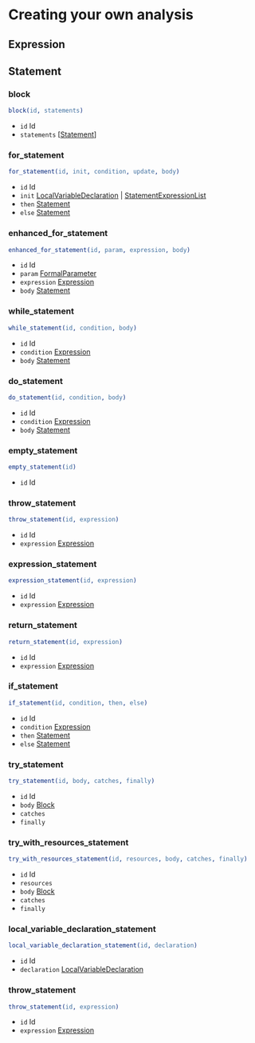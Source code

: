 # Creating your own analysis

## Expression

## Statement

### block

```erlang
block(id, statements)
```

* `id` Id
* `statements` [[Statement](#statement)]

### for_statement

```erlang
for_statement(id, init, condition, update, body)
```

* `id` Id
* `init` [LocalVariableDeclaration](#local_variable_declaration) | [StatementExpressionList](#statement_expression_list)
* `then` [Statement](#statement)
* `else` [Statement](#statement)

### enhanced_for_statement

```erlang
enhanced_for_statement(id, param, expression, body)
```

* `id` Id
* `param` [FormalParameter](#formal_parameter)
* `expression` [Expression](#expression)
* `body` [Statement](#statement)

### while_statement

```erlang
while_statement(id, condition, body)
```

* `id` Id
* `condition` [Expression](#expression)
* `body` [Statement](#statement)

### do_statement

```erlang
do_statement(id, condition, body)
```

* `id` Id
* `condition` [Expression](#expression)
* `body` [Statement](#statement)

### empty_statement

```erlang
empty_statement(id)
```

* `id` Id

### throw_statement

```erlang
throw_statement(id, expression)
```

* `id` Id
* `expression` [Expression](#expression)

### expression_statement

```erlang
expression_statement(id, expression)
```

* `id` Id
* `expression` [Expression](#expression)

### return_statement

```erlang
return_statement(id, expression)
```

* `id` Id
* `expression` [Expression](#expression)

### if_statement

```erlang
if_statement(id, condition, then, else)
```

* `id` Id
* `condition` [Expression](#expression)
* `then` [Statement](#statement)
* `else` [Statement](#statement)

### try_statement

```erlang
try_statement(id, body, catches, finally)
```

* `id` Id
* `body` [Block](#block)
* `catches` 
* `finally`

### try_with_resources_statement

```erlang
try_with_resources_statement(id, resources, body, catches, finally)
```

* `id` Id
* `resources` 
* `body` [Block](#block)
* `catches`
* `finally`

### local_variable_declaration_statement

```erlang
local_variable_declaration_statement(id, declaration)
```

* `id` Id
* `declaration` [LocalVariableDeclaration](#local_variable_declaration)

### throw_statement

```erlang
throw_statement(id, expression)
```

* `id` Id
* `expression` [Expression](#expressions)
